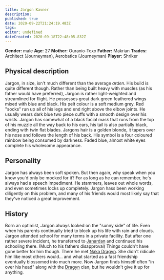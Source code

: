 ```yaml
---
title: Jargon Kavner
description: 
published: true
date: 2020-09-22T21:24:19.483Z
tags: 
editor: undefined
dateCreated: 2020-09-18T22:48:05.832Z
---
```


**Gender:** male
**Age:** 27
**Mother:** Ouranio-Toxo
**Father:** Makrian
**Trades:** Architect (Journeyman), Aerobatics (Journeyman)
**Player:** Shriker

## Physical description

Jargon, in size, isn't much different than the average *arden*. His build is quite different though. Rather than being built heavy with muscles (as his father would have preferred), Jargon is rather light-weighted and streamlined for flight. He possesses great dark green feathered wings mixed with blue and black. His pelt colour is a soft medium grey. Red "socks" run up all of his legs and end right above the elbow joints. He usually wears dark blue two piece cuffs with a smooth design over his wrists. Jargon has somewhat of a black facial mask that runs from the top of his muzzle all the way back to his ears, his tail is also partially black, ending with twin flat blades. Jargons hair is a golden blonde, it tapers over his nose and follows the length of his back. His symbol is a four coloured rainbow being consumed by darkness. Faded blue, almost white eyes complete his wholesome appearance.

## Personality

Jargon has always been soft spoken. But then again, why speak when you know you'd only be mocked for it? For as long as he can remember, he's always had a speech impediment. He stammers, leaves out whole words, and even sometimes locks up completely. Jargon hass been working diligently on this problem, and many of his friends would most likely say that they've noticed a great improvement.

## History

Born an optimist, Jargon always looked on the "sunny side" of life. Even when his parents continually tried to block up his life with rain and clouds. Jargon attended school for many terms in a private facility. But after one rather severe incident, he transferred to [Janardan](/schools/janardan-academy) and continued his schooling there. (Much to his fathers disapproval) Things couldn't have gone better for him though. There he met [Naka Dragyn](/characters/naka-dragyn). She didn't ridicule him like most others would... and what started as a fast friendship eventually blossomed into much more. Now Jargon finds himself often "in over his head" along with the [Dragyn](/genealogy/dragyn) clan, but he wouldn't give it up for anything.

